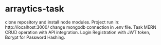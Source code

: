 # arraytics-task
clone repository and install node modules. Project run in: http://localhost:3000/
change mongodb connection in .env file. 
Task
MERN CRUD operation with API integration. 
Login Registration with JWT token, Bcrypt for Password Hashing. 
